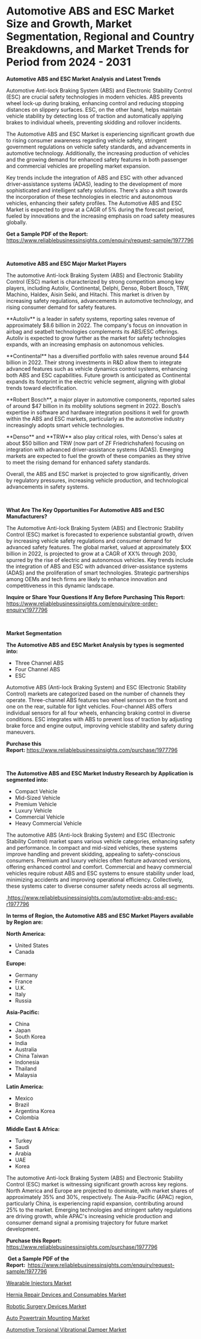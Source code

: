 <p><h1>Automotive ABS and ESC Market Size and Growth, Market Segmentation, Regional and Country Breakdowns, and Market Trends for Period from 2024 -  2031</h1></p><p><strong>Automotive ABS and ESC Market Analysis and Latest Trends</strong></p>
<p><p>Automotive Anti-lock Braking System (ABS) and Electronic Stability Control (ESC) are crucial safety technologies in modern vehicles. ABS prevents wheel lock-up during braking, enhancing control and reducing stopping distances on slippery surfaces. ESC, on the other hand, helps maintain vehicle stability by detecting loss of traction and automatically applying brakes to individual wheels, preventing skidding and rollover incidents.</p><p>The Automotive ABS and ESC Market is experiencing significant growth due to rising consumer awareness regarding vehicle safety, stringent government regulations on vehicle safety standards, and advancements in automotive technology. Additionally, the increasing production of vehicles and the growing demand for enhanced safety features in both passenger and commercial vehicles are propelling market expansion. </p><p>Key trends include the integration of ABS and ESC with other advanced driver-assistance systems (ADAS), leading to the development of more sophisticated and intelligent safety solutions. There's also a shift towards the incorporation of these technologies in electric and autonomous vehicles, enhancing their safety profiles. The Automotive ABS and ESC Market is expected to grow at a CAGR of 5% during the forecast period, fueled by innovations and the increasing emphasis on road safety measures globally.</p></p>
<p><strong>Get a Sample PDF of the Report:&nbsp;</strong> <a href="https://www.reliablebusinessinsights.com/enquiry/request-sample/1977796?utm_campaign=62&utm_medium=2&utm_source=Github&utm_content=ia&utm_term=04112024&utm_id=automotive-abs-and-esc">https://www.reliablebusinessinsights.com/enquiry/request-sample/1977796</a></p>
<p>&nbsp;</p>
<p><strong>Automotive ABS and ESC Major Market Players</strong></p>
<p><p>The automotive Anti-lock Braking System (ABS) and Electronic Stability Control (ESC) market is characterized by strong competition among key players, including Autoliv, Continental, Delphi, Denso, Robert Bosch, TRW, Machino, Haldex, Aisin Seiki, and Hitachi. This market is driven by increasing safety regulations, advancements in automotive technology, and rising consumer demand for safety features.</p><p>**Autoliv** is a leader in safety systems, reporting sales revenue of approximately $8.6 billion in 2022. The company's focus on innovation in airbag and seatbelt technologies complements its ABS/ESC offerings. Autoliv is expected to grow further as the market for safety technologies expands, with an increasing emphasis on autonomous vehicles.</p><p>**Continental** has a diversified portfolio with sales revenue around $44 billion in 2022. Their strong investments in R&D allow them to integrate advanced features such as vehicle dynamics control systems, enhancing both ABS and ESC capabilities. Future growth is anticipated as Continental expands its footprint in the electric vehicle segment, aligning with global trends toward electrification.</p><p>**Robert Bosch**, a major player in automotive components, reported sales of around $47 billion in its mobility solutions segment in 2022. Bosch’s expertise in software and hardware integration positions it well for growth within the ABS and ESC markets, particularly as the automotive industry increasingly adopts smart vehicle technologies.</p><p>**Denso** and **TRW** also play critical roles, with Denso's sales at about $50 billion and TRW (now part of ZF Friedrichshafen) focusing on integration with advanced driver-assistance systems (ADAS). Emerging markets are expected to fuel the growth of these companies as they strive to meet the rising demand for enhanced safety standards.</p><p>Overall, the ABS and ESC market is projected to grow significantly, driven by regulatory pressures, increasing vehicle production, and technological advancements in safety systems.</p></p>
<p>&nbsp;</p>
<p><strong>What Are The Key Opportunities For Automotive ABS and ESC Manufacturers?</strong></p>
<p><p>The Automotive Anti-lock Braking System (ABS) and Electronic Stability Control (ESC) market is forecasted to experience substantial growth, driven by increasing vehicle safety regulations and consumer demand for advanced safety features. The global market, valued at approximately $XX billion in 2022, is projected to grow at a CAGR of XX% through 2030, spurred by the rise of electric and autonomous vehicles. Key trends include the integration of ABS and ESC with advanced driver-assistance systems (ADAS) and the proliferation of smart technologies. Strategic partnerships among OEMs and tech firms are likely to enhance innovation and competitiveness in this dynamic landscape.</p></p>
<p><strong>Inquire or Share Your Questions If Any Before Purchasing This Report:</strong> <a href="https://www.reliablebusinessinsights.com/enquiry/pre-order-enquiry/1977796?utm_campaign=62&utm_medium=2&utm_source=Github&utm_content=ia&utm_term=04112024&utm_id=automotive-abs-and-esc">https://www.reliablebusinessinsights.com/enquiry/pre-order-enquiry/1977796</a></p>
<p>&nbsp;</p>
<p><strong>Market Segmentation</strong></p>
<p><strong>The Automotive ABS and ESC Market Analysis by types is segmented into:</strong></p>
<p><ul><li>Three Channel ABS</li><li>Four Channel ABS</li><li>ESC</li></ul></p>
<p><p>Automotive ABS (Anti-lock Braking System) and ESC (Electronic Stability Control) markets are categorized based on the number of channels they operate. Three-channel ABS features two wheel sensors on the front and one on the rear, suitable for light vehicles. Four-channel ABS offers individual sensors for all four wheels, enhancing braking control in diverse conditions. ESC integrates with ABS to prevent loss of traction by adjusting brake force and engine output, improving vehicle stability and safety during maneuvers.</p></p>
<p><strong>Purchase this Report:&nbsp;</strong><a href="https://www.reliablebusinessinsights.com/purchase/1977796?utm_campaign=62&utm_medium=2&utm_source=Github&utm_content=ia&utm_term=04112024&utm_id=automotive-abs-and-esc">https://www.reliablebusinessinsights.com/purchase/1977796</a></p>
<p>&nbsp;</p>
<p><strong>The Automotive ABS and ESC Market Industry Research by Application is segmented into:</strong></p>
<p><ul><li>Compact Vehicle</li><li>Mid-Sized Vehicle</li><li>Premium Vehicle</li><li>Luxury Vehicle</li><li>Commercial Vehicle</li><li>Heavy Commercial Vehicle</li></ul></p>
<p><p>The automotive ABS (Anti-lock Braking System) and ESC (Electronic Stability Control) market spans various vehicle categories, enhancing safety and performance. In compact and mid-sized vehicles, these systems improve handling and prevent skidding, appealing to safety-conscious consumers. Premium and luxury vehicles often feature advanced versions, offering enhanced control and comfort. Commercial and heavy commercial vehicles require robust ABS and ESC systems to ensure stability under load, minimizing accidents and improving operational efficiency. Collectively, these systems cater to diverse consumer safety needs across all segments.</p></p>
<p><a href="https://www.reliablebusinessinsights.com/automotive-abs-and-esc-r1977796?utm_campaign=62&utm_medium=2&utm_source=Github&utm_content=ia&utm_term=04112024&utm_id=automotive-abs-and-esc">&nbsp;https://www.reliablebusinessinsights.com/automotive-abs-and-esc-r1977796</a></p>
<p><strong>In terms of Region, the Automotive ABS and ESC Market Players available by Region are:</strong></p>
<p>
    <p> <strong> North America: </strong>
        <ul>
            <li>United States</li>
            <li>Canada</li>
        </ul>
        </p> 
    <p> <strong> Europe: </strong>
        <ul>
            <li>Germany</li>
            <li>France</li>
            <li>U.K.</li>
            <li>Italy</li>
            <li>Russia</li>
        </ul>
        </p> 
    <p> <strong> Asia-Pacific: </strong>
        <ul>
            <li>China</li>
            <li>Japan</li>
            <li>South Korea</li>
            <li>India</li>
            <li>Australia</li>
            <li>China Taiwan</li>
            <li>Indonesia</li>
            <li>Thailand</li>
            <li>Malaysia</li>
        </ul>
        </p> 
    <p> <strong> Latin America: </strong>
        <ul>
            <li>Mexico</li>
            <li>Brazil</li>
            <li>Argentina Korea</li>
            <li>Colombia</li>
        </ul>
        </p> 
    <p> <strong> Middle East & Africa: </strong>
        <ul>
            <li>Turkey</li>
            <li>Saudi</li>
            <li>Arabia</li>
            <li>UAE</li>
            <li>Korea</li>
        </ul>
    </p>
    </p>
<p><p>The automotive Anti-lock Braking System (ABS) and Electronic Stability Control (ESC) market is witnessing significant growth across key regions. North America and Europe are projected to dominate, with market shares of approximately 35% and 30%, respectively. The Asia-Pacific (APAC) region, particularly China, is experiencing rapid expansion, contributing around 25% to the market. Emerging technologies and stringent safety regulations are driving growth, while APAC's increasing vehicle production and consumer demand signal a promising trajectory for future market development.</p></p>
<p><strong>Purchase this Report: </strong><a href="https://www.reliablebusinessinsights.com/purchase/1977796?utm_campaign=62&utm_medium=2&utm_source=Github&utm_content=ia&utm_term=04112024&utm_id=automotive-abs-and-esc">https://www.reliablebusinessinsights.com/purchase/1977796</a></p>
<p>&nbsp;<strong>Get a Sample PDF of the Report:&nbsp;&nbsp;</strong><a href="https://www.reliablebusinessinsights.com/enquiry/request-sample/1977796?utm_campaign=62&utm_medium=2&utm_source=Github&utm_content=ia&utm_term=04112024&utm_id=automotive-abs-and-esc">https://www.reliablebusinessinsights.com/enquiry/request-sample/1977796</a></p>
<p><strong></strong></p>
<p><p><a href="https://issuu.com/reportprime-2/docs/wearable-injectors-market-size-2030_6e5b925a2f7b31?utm_campaign=62&utm_medium=2&utm_source=Github&utm_content=ia&utm_term=04112024&utm_id=automotive-abs-and-esc">Wearable Injectors Market</a></p><p><a href="https://issuu.com/reportprime-2/docs/hernia-repair-devices-and-consumabl_48246838359d63?utm_campaign=62&utm_medium=2&utm_source=Github&utm_content=ia&utm_term=04112024&utm_id=automotive-abs-and-esc">Hernia Repair Devices and Consumables Market</a></p><p><a href="https://issuu.com/reportprime-2/docs/robotic-surgery-devices-market-size_ee401475169b0e?utm_campaign=62&utm_medium=2&utm_source=Github&utm_content=ia&utm_term=04112024&utm_id=automotive-abs-and-esc">Robotic Surgery Devices Market</a></p><p><a href="https://github.com/MCGEE-CRANECaitlyn/Market-Research-Report-List-1/blob/main/auto-powertrain-mounting-market.md?utm_campaign=62&utm_medium=2&utm_source=Github&utm_content=ia&utm_term=04112024&utm_id=automotive-abs-and-esc">Auto Powertrain Mounting Market</a></p><p><a href="https://github.com/abbiewimld/Market-Research-Report-List-1/blob/main/automotive-torsional-vibrational-damper-market.md?utm_campaign=62&utm_medium=2&utm_source=Github&utm_content=ia&utm_term=04112024&utm_id=automotive-abs-and-esc">Automotive Torsional Vibrational Damper Market</a></p></p>